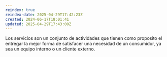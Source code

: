```yaml
---
reindex: true
reindex-date: 2025-04-29T17:42:23Z
created: 2024-06-17T18:01:41
updated: 2025-04-29T17:43:00Z
---
```


Los servicios son un conjunto de actividades que tienen como proposito el entregar la mejor forma de satisfacer una necesidad de un consumidor, ya sea un equipo interno o un cliente externo.

